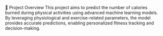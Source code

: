 🚀 Project Overview
This project aims to predict the number of calories burned during physical activities using advanced machine learning models. By leveraging physiological and exercise-related parameters, the model provides accurate predictions, enabling personalized fitness tracking and decision-making.
